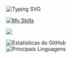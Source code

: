 <!-- Texto à esquerda -->
<p align="left">
  <img src="https://readme-typing-svg.herokuapp.com?font=Inter&size=35&duration=300&pause=300&color=F7003C&vCenter=true&multiline=true&repeat=false&width=400&height=100&lines=Igor+Murai;%0AUX%2FUI+Designer" alt="Typing SVG">
</p>

<!-- Ícones à esquerda -->
<p align="left">
  <a href="https://skillicons.dev/icons?i=figma,illustrator">
    <img src="https://skillicons.dev/icons?i=figma,illustrator" alt="My Skills">
  </a>
</p>

<!-- Gráfico sem título e sem "Contributions" -->
![](https://github-readme-activity-graph.vercel.app/graph?username=igormurai&bg_color=0d1117&color=FFFFFF&line=F4F4F480&point=F7003C&area=true&hide_border=true&hide_title=true&hide_legend=true&locale=pt-br)

<!-- Estatísticas e linguagens -->
![Estatísticas do GitHub](https://github-readme-stats.vercel.app/api?username=igormurai&show_icons=true&theme=github_dark&icon_color=F70056&title_color=FFFFFF&hide_border=true&border_color=FFFFFF&locale=pt-br&border_radius=30.0)             
![Principais Linguagens](https://github-readme-stats.vercel.app/api/top-langs/?username=igormurai&layout=compact&theme=github_dark&title_color=F70056&border_radius=30.0&hide_border=true&locale=pt-br)
